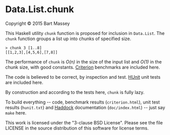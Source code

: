# Data.List.chunk
Copyright &copy; 2015 Bart Massey

This Haskell utility `chunk` function is proposed for
inclusion in `Data.List`. The `chunk` function groups a list
up into chunks of specified size.

    > chunk 3 [1..8]
    [[1,2,3],[4,5,6],[7,8]]

The performance of `chunk` is *O(n)* in the size of the
input list and *O(1)* in the chunk size, with good
constants. [Criterion](http://www.serpentine.com/criterion/)
benchmarks are included here.

The code is believed to be correct, by inspection and test.
[HUnit](http://sourceforge.net/projects/hunit/) unit tests
are included here.

By construction and according to the tests here, `chunk` is
fully lazy.

To build everything -- code, benchmark results
(`criterion.html`), unit test results (`hunit.txt`) and
[Haddock](https://www.haskell.org/haddock/) documentation
(`doc/index.html`) -- just say `make` here.

This work is licensed under the "3-clause BSD License".
Please see the file LICENSE in the source
distribution of this software for license terms.
